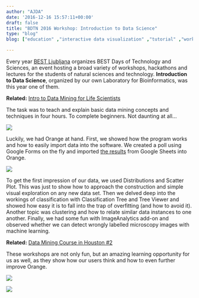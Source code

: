 ```yaml
---
author: "AJDA"
date: '2016-12-16 15:57:11+00:00'
draft: false
title: "BDTN 2016 Workshop: Introduction to Data Science"
type: "blog"
blog: ["education" ,"interactive data visualization" ,"tutorial" ,"workshop"  ]

---
```


Every year [BEST Ljubljana](http://www.bestljubljana.si/) organizes BEST Days of Technology and Sciences, an event hosting a broad variety of workshops, hackathons and lectures for the students of natural sciences and technology. **Introduction to Data Science**, organized by our own Laboratory for Bioinformatics, was this year one of them.


**Related:** [Intro to Data Mining for Life Scientists](/blog/2016/10/02/intro-to-data-mining-for-life-scientists/)


The task was to teach and explain basic data mining concepts and techniques in four hours. To complete beginners. Not daunting at all...

![](/images/2016/12/IMG_9212.jpg)

Luckily, we had Orange at hand. First, we showed how the program works and how to easily import data into the software. We created a poll using Google Forms on the fly and imported [the results](https://docs.google.com/spreadsheets/d/1TkJyEdU4fFpwMWZOoJpF73LNJmDPbDyxZx29YlISF5o/edit?usp=sharing) from Google Sheets into Orange.

![](/images/2016/12/blog-bdtn2016.png)

To get the first impression of our data, we used Distributions and Scatter Plot. This was just to show how to approach the construction and simple visual exploration on any new data set. Then we delved deep into the workings of classification with Classification Tree and Tree Viewer and showed how easy it is to fall into the trap of overfitting (and how to avoid it). Another topic was clustering and how to relate similar data instances to one another. Finally, we had some fun with ImageAnalytics add-on and observed whether we can detect wrongly labelled microscopy images with machine learning.


**Related:** [Data Mining Course in Houston #2](/blog/2016/09/15/data-mining-in-houston-2/)


These workshops are not only fun, but an amazing learning opportunity for us as well, as they show how our users think and how to even further improve Orange.

![](/images/2016/12/IMG_9205.jpg)

![](/images/2016/12/IMG_9224.jpg)
